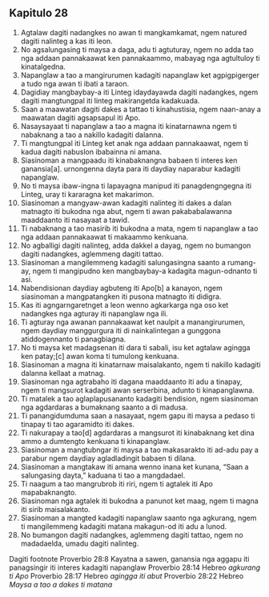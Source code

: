 Kapitulo 28
-----------

1. Agtalaw dagiti nadangkes no awan ti mangkamkamat, ngem natured dagiti nalinteg a kas iti leon.
2. No agsalungasing ti maysa a daga, adu ti agtuturay, ngem no adda tao nga addaan pannakaawat ken pannakaammo, mabayag nga agtultuloy ti kinatalgedna.
3. Napanglaw a tao a mangirurumen kadagiti napanglaw
   ket agpigpigerger a tudo nga awan ti ibati a taraon.
4. Dagidiay mangbaybay-a iti Linteg idaydayawda dagiti nadangkes, ngem dagiti mangtungpal iti linteg makirangetda kadakuada.
5. Saan a maawatan dagiti dakes a tattao ti kinahustisia, ngem naan-anay a maawatan dagiti agsapsapul iti Apo.
6. Nasaysayaat ti napanglaw a tao a magna iti kinatarnawna
   ngem ti nabaknang a tao a nakillo kadagiti dalanna.
7. Ti mangtungpal iti Linteg ket anak nga addaan pannakaawat, ngem ti kadua dagiti nabuslon ibabainna ni amana.
8. Siasinoman a mangpaadu iti kinabaknangna babaen ti interes ken ganansia[a].
   urnongenna dayta para iti daydiay naparabur kadagiti napanglaw.
9. No ti maysa ibaw-ingna ti lapayagna manipud iti panagdengngegna iti Linteg, uray ti kararagna ket makarimon.
10. Siasinoman a mangyaw-awan kadagiti nalinteg iti dakes a dalan
    matnagto iti bukodna nga abut, ngem ti awan pakababalawanna maaddaanto iti nasayaat a tawid.
11. Ti nabaknang a tao masirib iti bukodna a mata, ngem ti napanglaw a tao nga addaan pannakaawat ti makaammo kenkuana.
12. No agballigi dagiti nalinteg, adda dakkel a dayag, ngem no bumangon dagiti nadangkes, aglemmeng dagiti tattao.
13. Siasinoman a mangilemmeng kadagiti salungasingna saanto a rumang-ay, ngem ti mangipudno ken mangbaybay-a kadagita magun-odnanto ti asi.
14. Nabendisionan daydiay agbuteng iti Apo[b] a kanayon, ngem siasinoman a mangpatangken iti pusona matnagto iti didigra.
15. Kas iti agngarngaretnget a leon wenno agkarkarga nga oso
    ket nadangkes nga agturay iti napanglaw nga ili.
16. Ti agturay nga awanan pannakaawat ket naulpit a manangirurumen, ngem daydiay manggurgura iti di nainkalintegan a gunggona atiddogennanto ti panagbiagna.
17. No ti maysa ket madagsenan iti dara ti sabali, isu ket agtalaw agingga ken patay;[c]
    awan koma ti tumulong kenkuana.
18. Siasinoman a magna iti kinatarnaw maisalakanto, ngem ti nakillo kadagiti dalanna kellaat a matnag.
19. Siasinoman nga agtrabaho iti dagana maaddaanto iti adu a tinapay, ngem ti mangsurot kadagiti awan serserbina, adunto ti kinapanglawna.
20. Ti matalek a tao aglaplapusananto kadagiti bendision, ngem siasinoman nga agdardaras a bumaknang saanto a di madusa.
21. Ti panangidumduma saan a nasayaat, ngem gapu iti maysa a pedaso ti tinapay ti tao agaramidto iti dakes.
22. Ti nakurapay a tao[d] agdardaras a mangsurot iti kinabaknang
    ket dina ammo a dumtengto kenkuana ti kinapanglaw.
23. Siasinoman a mangtubngar iti maysa a tao makasarakto iti ad-adu pay a parabur
    ngem daydiay agladladingit babaen ti dilana.
24. Siasinoman a mangtakaw iti amana wenno inana
    ket kunana, “Saan a salungasing dayta,” kaduana ti tao a mangdadael.
25. Ti naagum a tao mangrubrob iti riri, ngem ti agtalek iti Apo mapabaknangto.
26. Siasinoman nga agtalek iti bukodna a panunot ket maag, ngem ti magna iti sirib maisalakanto.
27. Siasinoman a mangted kadagiti napanglaw saanto nga agkurang, ngem ti mangilemmeng kadagiti matana makagun-od iti adu a lunod.
28. No bumangon dagiti nadangkes, aglemmeng dagiti tattao, ngem no madadaelda, umadu dagiti nalinteg.

Dagiti footnote
Proverbio 28:8 Kayatna a sawen, ganansia nga aggapu iti panagsingir iti interes kadagiti napanglaw
Proverbio 28:14 Hebreo *agkurang ti Apo*
Proverbio 28:17 Hebreo *agingga iti abut*
Proverbio 28:22 Hebreo *Maysa a tao a dakes ti matana*